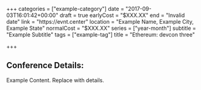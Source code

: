 +++
categories = ["example-category"]
date = "2017-09-03T16:01:42+00:00"
draft = true
earlyCost = "$XXX.XX"
end = "Invalid date"
link = "https://evnt.center"
location = "Example Name, Example City, Example State"
normalCost = "$XXX.XX"
series = ["year-month"]
subtitle = "Example Subtitle"
tags = ["example-tag"]
title = "Ethereum: devcon three"

+++

## Conference Details: 

Example Content. Replace with details.
